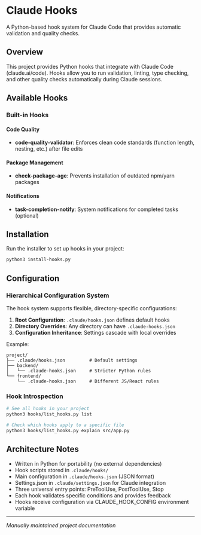 # Claude Hooks

A Python-based hook system for Claude Code that provides automatic validation and quality checks.

## Overview
This project provides Python hooks that integrate with Claude Code (claude.ai/code). Hooks allow you to run validation, linting, type checking, and other quality checks automatically during Claude sessions.

## Available Hooks

### Built-in Hooks
#### Code Quality
- **code-quality-validator**: Enforces clean code standards (function length, nesting, etc.) after file edits

#### Package Management
- **check-package-age**: Prevents installation of outdated npm/yarn packages

#### Notifications
- **task-completion-notify**: System notifications for completed tasks (optional)

## Installation
Run the installer to set up hooks in your project:
```bash
python3 install-hooks.py
```

## Configuration

### Hierarchical Configuration System
The hook system supports flexible, directory-specific configurations:

1. **Root Configuration**: `.claude/hooks.json` defines default hooks
2. **Directory Overrides**: Any directory can have `.claude-hooks.json` 
3. **Configuration Inheritance**: Settings cascade with local overrides

Example:
```
project/
├── .claude/hooks.json         # Default settings
├── backend/
│   └── .claude-hooks.json     # Stricter Python rules
└── frontend/
    └── .claude-hooks.json     # Different JS/React rules
```

### Hook Introspection
```bash
# See all hooks in your project
python3 hooks/list_hooks.py list

# Check which hooks apply to a specific file
python3 hooks/list_hooks.py explain src/app.py
```

## Architecture Notes
- Written in Python for portability (no external dependencies)
- Hook scripts stored in `.claude/hooks/`
- Main configuration in `.claude/hooks.json` (JSON format)
- Settings.json in `.claude/settings.json` for Claude integration
- Three universal entry points: PreToolUse, PostToolUse, Stop
- Each hook validates specific conditions and provides feedback
- Hooks receive configuration via CLAUDE_HOOK_CONFIG environment variable

---
_Manually maintained project documentation_